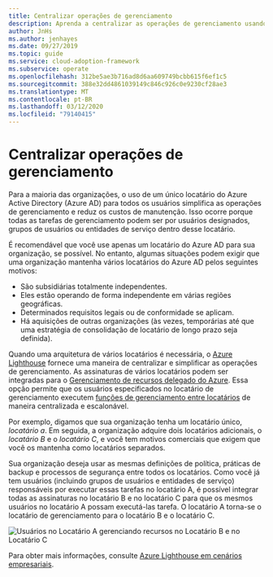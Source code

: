 ```yaml
---
title: Centralizar operações de gerenciamento
description: Aprenda a centralizar as operações de gerenciamento usando um único locatário de Azure Active Directory para todos os usuários. O gerenciamento centralizado simplifica as operações de gerenciamento e reduz os custos de manutenção.
author: JnHs
ms.author: jenhayes
ms.date: 09/27/2019
ms.topic: guide
ms.service: cloud-adoption-framework
ms.subservice: operate
ms.openlocfilehash: 312be5ae3b716ad8d6aa609749bcbb615f6ef1c5
ms.sourcegitcommit: 388e32dd4861039149c846c926c0e9230cf28ae3
ms.translationtype: MT
ms.contentlocale: pt-BR
ms.lasthandoff: 03/12/2020
ms.locfileid: "79140415"
---
```

<!-- cSpell:ignore jenhayes -->

# <a name="centralize-management-operations"></a>Centralizar operações de gerenciamento

Para a maioria das organizações, o uso de um único locatário do Azure Active Directory (Azure AD) para todos os usuários simplifica as operações de gerenciamento e reduz os custos de manutenção. Isso ocorre porque todas as tarefas de gerenciamento podem ser por usuários designados, grupos de usuários ou entidades de serviço dentro desse locatário.

É recomendável que você use apenas um locatário do Azure AD para sua organização, se possível. No entanto, algumas situações podem exigir que uma organização mantenha vários locatários do Azure AD pelos seguintes motivos:

- São subsidiárias totalmente independentes.
- Eles estão operando de forma independente em várias regiões geográficas.
- Determinados requisitos legais ou de conformidade se aplicam.
- Há aquisições de outras organizações (às vezes, temporárias até que uma estratégia de consolidação de locatário de longo prazo seja definida).

Quando uma arquitetura de vários locatários é necessária, o [Azure Lighthouse](https://docs.microsoft.com/azure/lighthouse/overview) fornece uma maneira de centralizar e simplificar as operações de gerenciamento. As assinaturas de vários locatários podem ser integradas para o [Gerenciamento de recursos delegado do Azure](https://docs.microsoft.com/azure/lighthouse/concepts/azure-delegated-resource-management). Essa opção permite que os usuários especificados no locatário de gerenciamento executem [funções de gerenciamento entre locatários](https://docs.microsoft.com/azure/lighthouse/concepts/cross-tenant-management-experience) de maneira centralizada e escalonável.

Por exemplo, digamos que sua organização tenha um locatário único, *locatário a*. Em seguida, a organização adquire dois locatários adicionais, o *locatário B* e o *locatário C*, e você tem motivos comerciais que exigem que você os mantenha como locatários separados.

Sua organização deseja usar as mesmas definições de política, práticas de backup e processos de segurança entre todos os locatários. Como você já tem usuários (incluindo grupos de usuários e entidades de serviço) responsáveis por executar essas tarefas no locatário A, é possível integrar todas as assinaturas no locatário B e no locatário C para que os mesmos usuários no locatário A possam executá-las tarefa. O locatário A torna-se o locatário de gerenciamento para o locatário B e o locatário C.

![Usuários no Locatário A gerenciando recursos no Locatário B e no Locatário C](../_images/manage/enterprise-azure-lighthouse.jpg)

Para obter mais informações, consulte [Azure Lighthouse em cenários empresariais](https://docs.microsoft.com/azure/lighthouse/concepts/enterprise).

